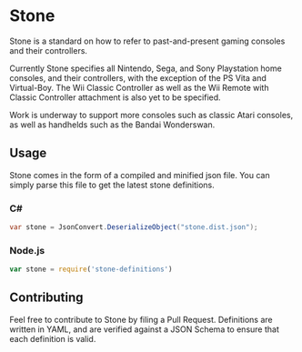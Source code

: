 Stone
=====

Stone is a standard on how to refer to past-and-present gaming consoles and their controllers.

Currently Stone specifies all Nintendo, Sega, and Sony Playstation home consoles, and their controllers, with the exception of the PS Vita and Virtual-Boy. The Wii Classic Controller as well as the Wii Remote with Classic Controller attachment is also yet to be specified.

Work is underway to support more consoles such as classic Atari consoles, as well as handhelds such as the Bandai Wonderswan.

Usage
-----

Stone comes in the form of a compiled and minified json file. You can simply parse this file to get the latest stone definitions.

### C#

```c#
var stone = JsonConvert.DeserializeObject("stone.dist.json");
```

### Node.js

```js
var stone = require('stone-definitions')
```

Contributing
------------

Feel free to contribute to Stone by filing a Pull Request. Definitions are written in YAML, and are verified against a JSON Schema to ensure that each definition is valid.
